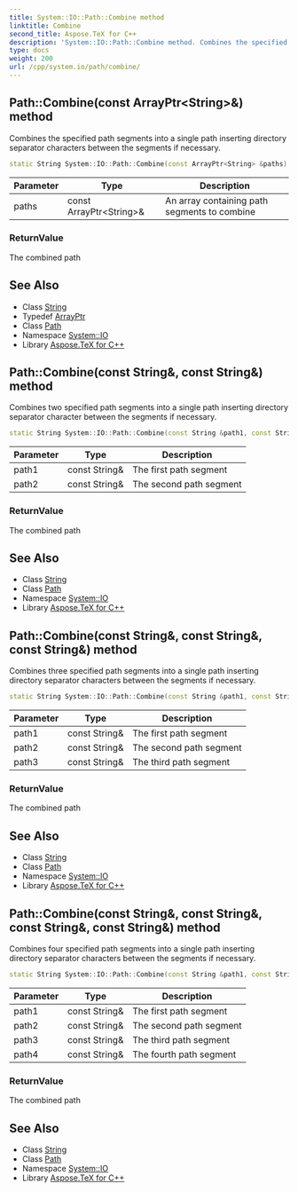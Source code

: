 ```yaml
---
title: System::IO::Path::Combine method
linktitle: Combine
second_title: Aspose.TeX for C++
description: 'System::IO::Path::Combine method. Combines the specified path segments into a single path inserting directory separator characters between the segments if necessary in C++.'
type: docs
weight: 200
url: /cpp/system.io/path/combine/
---
```

## Path::Combine(const ArrayPtr\<String\>\&) method


Combines the specified path segments into a single path inserting directory separator characters between the segments if necessary.

```cpp
static String System::IO::Path::Combine(const ArrayPtr<String> &paths)
```


| Parameter | Type | Description |
| --- | --- | --- |
| paths | const ArrayPtr\<String\>\& | An array containing path segments to combine |

### ReturnValue

The combined path

## See Also

* Class [String](../../../system/string/)
* Typedef [ArrayPtr](../../../system/arrayptr/)
* Class [Path](../)
* Namespace [System::IO](../../)
* Library [Aspose.TeX for C++](../../../)
## Path::Combine(const String\&, const String\&) method


Combines two specified path segments into a single path inserting directory separator character between the segments if necessary.

```cpp
static String System::IO::Path::Combine(const String &path1, const String &path2)
```


| Parameter | Type | Description |
| --- | --- | --- |
| path1 | const String\& | The first path segment |
| path2 | const String\& | The second path segment |

### ReturnValue

The combined path

## See Also

* Class [String](../../../system/string/)
* Class [Path](../)
* Namespace [System::IO](../../)
* Library [Aspose.TeX for C++](../../../)
## Path::Combine(const String\&, const String\&, const String\&) method


Combines three specified path segments into a single path inserting directory separator characters between the segments if necessary.

```cpp
static String System::IO::Path::Combine(const String &path1, const String &path2, const String &path3)
```


| Parameter | Type | Description |
| --- | --- | --- |
| path1 | const String\& | The first path segment |
| path2 | const String\& | The second path segment |
| path3 | const String\& | The third path segment |

### ReturnValue

The combined path

## See Also

* Class [String](../../../system/string/)
* Class [Path](../)
* Namespace [System::IO](../../)
* Library [Aspose.TeX for C++](../../../)
## Path::Combine(const String\&, const String\&, const String\&, const String\&) method


Combines four specified path segments into a single path inserting directory separator characters between the segments if necessary.

```cpp
static String System::IO::Path::Combine(const String &path1, const String &path2, const String &path3, const String &path4)
```


| Parameter | Type | Description |
| --- | --- | --- |
| path1 | const String\& | The first path segment |
| path2 | const String\& | The second path segment |
| path3 | const String\& | The third path segment |
| path4 | const String\& | The fourth path segment |

### ReturnValue

The combined path

## See Also

* Class [String](../../../system/string/)
* Class [Path](../)
* Namespace [System::IO](../../)
* Library [Aspose.TeX for C++](../../../)
